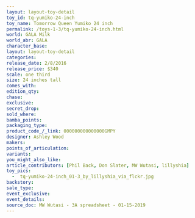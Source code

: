 ```yaml
---
layout: layout-toy-detail 
toy_id: tq-yumiko-24-inch
toy_name: Tomorrow Queen Yumiko 24 inch
permalink: /toys-1-3/tq-yumiko-24-inch.html
world: GALA Milk
world_abr: GALA
character_base: 
layout: layout-toy-detail
categories: 
release_date: 2/8/2016
release_price: $340 
scale: one third
size: 24 inches tall
comes_with: 
edition_qty: 
chase: 
exclusive: 
secret_drop: 
sold_where: 
bamba_points: 
packaging_type: 
product_code_/_link: 000000000000000GMPY
designer: Ashley Wood
makers: 
points_of_articulation: 
variants: 
you_might_also_like: 
article_contributors: [Phil Back, Don Slater, MW Wutasi, lillyshia]
toy_pics: 
  -  tq-yumiko-24-inch_01-3_by_lillyshia_via_flckr.jpg
backstory: 
sale_type: 
event_exclusive: 
event_details: 
source_doc: MW Wutasi - 3A spreadsheet - 01-15-2019
---
```


